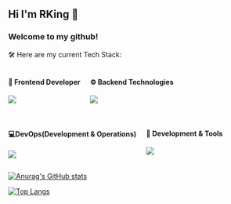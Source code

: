 ## Hi I'm RKing 👋

### Welcome to my github!

🛠 Here are my current Tech Stack:

<div style="display: flex; flex-wrap: wrap; gap: 20px;">
  <div>
    <h4>🎨 Frontend  Developer</h4>
    <p>
      <img src="https://skillicons.dev/icons?i=html,css,js,ts,react,nodejs,npm,pnpm&theme=dark" />
    </p>
  </div>

  <div>
    <h4>⚙️ Backend Technologies</h4>
    <p>
      <img src="https://skillicons.dev/icons?i=java,spring,mysql,maven,spring,sqlite&theme=dark" />
    </p>
  </div>

  <div>
    <h4>💻DevOps(Development & Operations)</h4>
    <p>
      <img src="https://skillicons.dev/icons?i=git,postman&theme=dark" />
    </p>
  </div>

  <div>
    <h4>🔧 Development & Tools</h4>
    <p>
      <img src="https://skillicons.dev/icons?i=git,github,idea,markdown,windows,linux,net&theme=dark" />
    </p>
  </div>
</div>

<div>
  <div>

[![Anurag's GitHub stats](https://github-readme-stats.vercel.app/api?username=RKINGing&count_private=true&show_icons=true&theme=tokyonight)](https://github.com/anuraghazra/github-readme-stats)

  </div>
  <div>

  [![Top Langs](https://github-readme-stats.vercel.app/api/top-langs/?username=RKINGing&layout=compact)](https://github.com/anuraghazra/github-readme-stats)
    
  </div>
</div>


<!--
**RKINGing/RKINGing** is a ✨ _special_ ✨ repository because its `README.md` (this file) appears on your GitHub profile.

Here are some ideas to get you started:

- 🔭 I’m currently working on ...
- 🌱 I’m currently learning ...
- 👯 I’m looking to collaborate on ...
- 🤔 I’m looking for help with ...
- 💬 Ask me about ...
- 📫 How to reach me: ...
- 😄 Pronouns: ...
- ⚡ Fun fact: ...
-->
